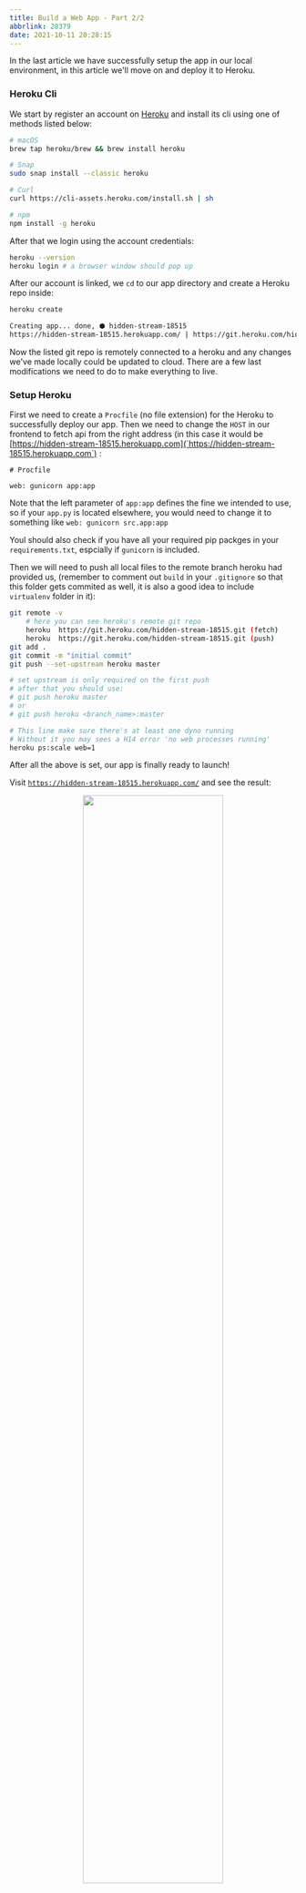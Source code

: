 ```yaml
---
title: Build a Web App - Part 2/2
abbrlink: 28379
date: 2021-10-11 20:28:15
---
```


In the last article we have successfully setup the app in our local environment, in this article we'll move on and deploy it to Heroku.

### Heroku Cli

We start by register an account on [Heroku](https://www.heroku.com/) and install its cli using one of methods listed below:

```bash
# macOS
brew tap heroku/brew && brew install heroku

# Snap
sudo snap install --classic heroku

# Curl
curl https://cli-assets.heroku.com/install.sh | sh

# npm
npm install -g heroku
```

After that we login using the account credentials:

```bash
heroku --version
heroku login # a browser window should pop up
```

After our account is linked, we `cd` to our app directory and create a Heroku repo inside:

```bash
heroku create

Creating app... done, ⬢ hidden-stream-18515
https://hidden-stream-18515.herokuapp.com/ | https://git.heroku.com/hidden-stream-18515.git
```

Now the listed git repo is remotely connected to a heroku and any changes we've made locally could be updated to cloud. There are a few last modifications we need to do to make everything to live.

### Setup Heroku

First we need to create a `Procfile` (no file extension) for the Heroku to successfully deploy our app. Then we need to change the `HOST` in our frontend to fetch api from the right address (in this case it would be [https://hidden-stream-18515.herokuapp.com](`https://hidden-stream-18515.herokuapp.com`) :

```
# Procfile

web: gunicorn app:app
```

Note that the left parameter of `app:app` defines the fine we intended to use, so if your `app.py` is located elsewhere, you would need to change it to something like `web: gunicorn src.app:app`

Youl should also check if you have all your required pip packges in your `requirements.txt`, espcially if `gunicorn` is included.

Then we will need to push all local files to the remote branch heroku had provided us, (remember to comment out `build` in your `.gitignore` so that this folder gets commited as well, it is also a good idea to include `virtualenv` folder in it):

```bash
git remote -v
	# here you can see heroku's remote git repo
	heroku	https://git.heroku.com/hidden-stream-18515.git (fetch)
	heroku	https://git.heroku.com/hidden-stream-18515.git (push)
git add .
git commit -m "initial commit"
git push --set-upstream heroku master

# set upstream is only required on the first push
# after that you should use:
# git push heroku master
# or
# git push heroku <branch_name>:master

# This line make sure there's at least one dyno running
# Without it you may sees a H14 error 'no web processes running'
heroku ps:scale web=1
```

After all the above is set, our app is finally ready to launch!

Visit [`https://hidden-stream-18515.herokuapp.com/`](https://hidden-stream-18515.herokuapp.com/) and see the result:

<p align="center">
  <img src="/images/73316/5.png" width="70%"/>
</p>

### Link to Custom Domain (Google Domain)

Alright, now we have our app and everybody could access it through the internet. If this is a school project it's probably ready for presentation, however if it's for other use maybe it would be much better if we bind it to a custom domain. I've tried a few domain providers but to me google domain works the best, so I will use it as an example in this article.

The setup is honestly pretty straight forward, there's also a [stackoverflow reply](https://stackoverflow.com/a/56919434) that did a good job covering the steps.

(You'll need to upgrade your dynos to 'hobby' so link it to a custom domain)

The domain you've purchased will be referred as `domain`

1. In the Heroku app dashboard, go to settings - SSL Certificates.
2. Configure SSL - Automatic
3. Domains - Add domain - in domain name put [www.domain.com](http://www.domain.com) (the `www` part is essential)
4. In the Google Domain dashboard, go to DNS
5. Resource records - manage custom records
   1. Host name: `www.domain.com`
   2. Type: `CNAME`
   3. TTL: `600`
   4. Data: URL generated by Heroku, ex: `behavior-apple-eh2cf372b.herokudns.com`
6. In the Google Domain dashboard, go to Website - Website services - edit forwarding
   1. Foward from: `domain.com`
   2. Forward to: `https://www.domain.com`
   3. Redirect Type: `Permanent redirect (301)`
   4. Path forwarding: `Forward path`
   5. Forwarding over SSL: `SSL on`
7. (Optional) If your domain requires DNSSEC, enable it

After the above is set, it usually takes ~10 minutes for everything go to action, then you should be able you see your all on the domain you've bought.

### What Now?

So far I've covered most steps for building a web app, on a final note, the development process is almost always implemented in this way, the deployment, however, could be done in many ways. In my previous setup, I've used `nginx` + `k8s` + `GCP` to bring my website to live. It is much more complex and usually costs more since Google Cloud provides much better computing engine. However it is harder to optimize and allows more modification as well. For a simple website like this blog it would certainly be an overkill and I believe Heroku should be sufficient for most persional applications. In the future when I'm more experience with GCP I will write a third part in the series and reproduce that setup, but for now I do believe everything is correctly explained.

I hope I've made at least one person's life easier. Thanks for reading.

